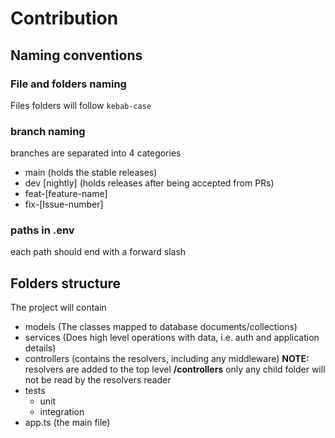 # Contribution

## Naming conventions

### File and folders naming

Files folders will follow `kebab-case`

### branch naming

branches are separated into 4 categories

- main (holds the stable releases)
- dev \[nightly\] (holds releases after being accepted from PRs)
- feat-\[feature-name\]
- fix-\[Issue-number\]

### paths in .env

each path should end with a forward slash

## Folders structure

The project will contain

- models (The classes mapped to database documents/collections)
- services (Does high level operations with data, i.e. auth and application details)
- controllers (contains the resolvers, including any middleware) **NOTE:** resolvers are added to the top level **/controllers** only any child folder will not be read by the resolvers reader
- tests
  - unit
  - integration
- app.ts (the main file)
